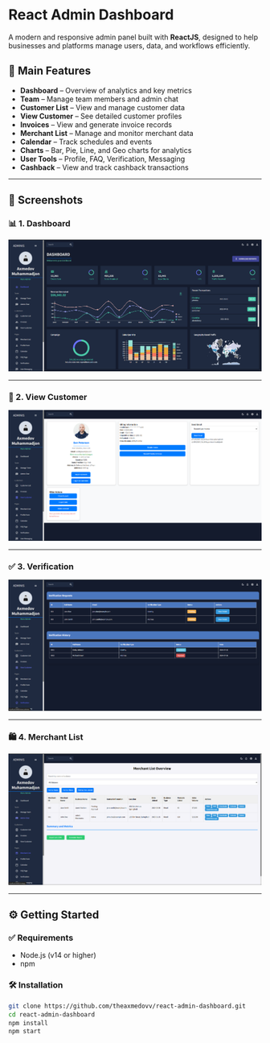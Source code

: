 # React Admin Dashboard

A modern and responsive admin panel built with **ReactJS**, designed to help businesses and platforms manage users, data, and workflows efficiently.


## 🚀 Main Features

- **Dashboard** – Overview of analytics and key metrics  
- **Team** – Manage team members and admin chat  
- **Customer List** – View and manage customer data  
- **View Customer** – See detailed customer profiles  
- **Invoices** – View and generate invoice records  
- **Merchant List** – Manage and monitor merchant data  
- **Calendar** – Track schedules and events  
- **Charts** – Bar, Pie, Line, and Geo charts for analytics  
- **User Tools** – Profile, FAQ, Verification, Messaging  
- **Cashback** – View and track cashback transactions

---

## 📸 Screenshots

### 📊 1. Dashboard  
![Dashboard](https://github.com/theaxmedovv/react-admin-dashboard/blob/main/Screenshot%202025-06-17%20102922.png?raw=true)

---

### 👤 2. View Customer  
![View Customer](https://github.com/theaxmedovv/react-admin-dashboard/blob/main/Screenshot%202025-06-17%20102937.png?raw=true)

---

### ✅ 3. Verification  
![Verification](https://github.com/theaxmedovv/react-admin-dashboard/blob/main/Screenshot%202025-06-17%20103049.png?raw=true)

---

### 🛍️ 4. Merchant List  
![Merchant List](https://github.com/theaxmedovv/react-admin-dashboard/blob/main/Screenshot%202025-06-17%20105024.png?raw=true)

---

## ⚙️ Getting Started

### ✅ Requirements
- Node.js (v14 or higher)
- npm

### 🛠️ Installation

```bash
git clone https://github.com/theaxmedovv/react-admin-dashboard.git
cd react-admin-dashboard
npm install
npm start

